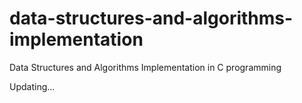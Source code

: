 # data-structures-and-algorithms-implementation
Data Structures and Algorithms Implementation in C programming

Updating...
